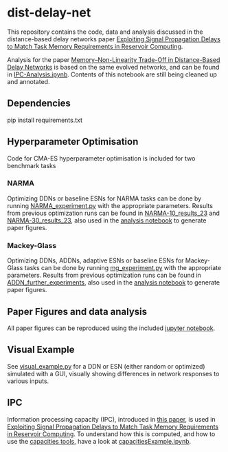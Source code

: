 # dist-delay-net
This repository contains the code, data and analysis discussed in the distance-based delay networks
paper [Exploiting Signal Propagation Delays to Match Task Memory Requirements in Reservoir Computing](https://doi.org/10.3390/biomimetics9060355).

Analysis for the paper [Memory–Non-Linearity Trade-Off in Distance-Based Delay Networks](https://www.mdpi.com/2313-7673/9/12/755) 
is based on the same evolved networks, and can be found in [IPC-Analysis.ipynb](IPC-Analysis.ipynb). Contents of 
this notebook are still being cleaned up and annotated.

## Dependencies
pip install requirements.txt

## Hyperparameter Optimisation
Code for CMA-ES hyperparameter optimisation is included for two benchmark tasks

### NARMA
Optimizing DDNs or baseline ESNs for NARMA tasks can be done by running [NARMA_experiment.py](NARMA_experiment.py) with
the appropriate parameters. Results from previous optimization runs can be found
in [NARMA-10_results_23](NARMA-10_results_23) and [NARMA-30_results_23](NARMA-30_results_23), also used in
the [analysis notebook](analysis.ipynb) to generate paper figures.

### Mackey-Glass
Optimizing DDNs, ADDNs, adaptive ESNs or baseline ESNs for Mackey-Glass tasks can be done by
running [mg_experiment.py](mg_experiment.py) with the appropriate parameters. Results from previous optimization runs
can be found in [ADDN_further_experiments](ADDN_further_experiments), also used in
the [analysis notebook](analysis.ipynb) to generate paper figures.

## Paper Figures and data analysis
All paper figures can be reproduced using the included [jupyter notebook](analysis.ipynb).

## Visual Example
See [visual_example.py]([examples/visual_example.py]) for a DDN or ESN (either random or optimized) simulated with a
GUI, visually showing differences in network responses to various inputs. 

## IPC
Information processing capacity (IPC), introduced in [this paper](https://www.nature.com/articles/srep00514), is 
used in 
[Exploiting Signal Propagation Delays to Match Task Memory Requirements in Reservoir Computing](https://doi.org/10.3390/biomimetics9060355).
To understand how this is computed, and how to use the [capacities tools](Capacities/capacities.py), have a look at 
[capacitiesExample.ipynb](capacitiesExample.ipynb).
